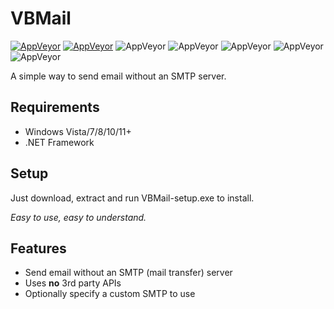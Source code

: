 # VBMail

[![AppVeyor](https://img.shields.io/badge/Licence-MIT-orange)](LICENSE)
[![AppVeyor](https://img.shields.io/badge/Version-v0.1-informational)](https://github.com/gyware/VBMail)
![AppVeyor](https://img.shields.io/badge/Development-In_Progress-lightgreen)
![AppVeyor](https://img.shields.io/badge/Language-VB.NET-red)
![AppVeyor](https://img.shields.io/badge/Dependencies-.NET-red)
![AppVeyor](https://img.shields.io/badge/Language-VB.NET-red)
![AppVeyor](https://img.shields.io/badge/Interface-WinForms-lightgreen)

A simple way to send email without an SMTP server.

## Requirements
* Windows Vista/7/8/10/11+
* .NET Framework

## Setup
Just download, extract and run VBMail-setup.exe to install.

*Easy to use, easy to understand.*

## Features
* Send email without an SMTP (mail transfer) server
* Uses **no** 3rd party APIs
* Optionally specify a custom SMTP to use
